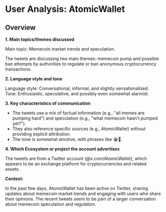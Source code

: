 # User Analysis: AtomicWallet

## Overview

**1. Main topics/themes discussed**

Main topic: Memecoin market trends and speculation.

The tweets are discussing two main themes: memecoin pump and possible ban attempts by authorities to regulate or ban anonymous cryptocurrency transactions.

**2. Language style and tone**

Language style: Conversational, informal, and slightly sensationalized.
Tone: Enthusiastic, speculative, and possibly even somewhat alarmist.

**3. Key characteristics of communication**

* The tweets use a mix of factual information (e.g., "all memes are pumping hard") and speculation (e.g., "what memecoin hasn't pumped yet?").
* They also reference specific sources (e.g., AtomicWallet) without providing explicit attribution.
* The tone is somewhat emotive, with phrases like 😭🙏.

**4. Which Ecosystem or project the account advertises**

The tweets are from a Twitter account (@x.com/AtomicWallet), which appears to be an exchange platform for cryptocurrencies and related assets.

**Context:**

In the past few days, AtomicWallet has been active on Twitter, sharing updates about memecoin market trends and engaging with users who share their opinions. The recent tweets seem to be part of a larger conversation about memecoin speculation and regulation.